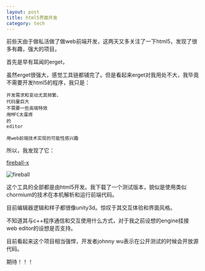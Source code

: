 ```yaml
---
layout: post
title: html5界面开发
category: tech
---
```


前些天由于做私活做了做web前端开发，这两天又多关注了一下html5，发现了很多有趣，强大的项目。

首先是早有耳闻的erget，



虽然erget很强大，感觉工具链都铺完了。但是看起来erget对我用处不大，我毕竟不需要开发html5的程序，我只是：

```
开发需求和变动尤其频繁，
代码量巨大
不需要一些高端特效
用MFC太蛋疼
的
editor

用web前端技术实现的可能性感兴趣
```

所以，我发现了它：

[fireball-x](http://fireball-x.com)

![fireball](http://fireball-x.com/images/Fireball-UI.png)

这个工具的全部都是由html5开发。我下载了一个测试版本，貌似是使用类似chormium的技术在本机解析和运行前端代码。

目前编辑器逻辑和样子都很像unity3d。惊叹于其交互体验和界面风格。

不知道其与c++程序通信和交互使用什么方式，对于我之前设想的engine挂接web editor的设想是否支持。

目前看起来这个项目相当强悍，开发者johnny wu表示在公开测试的时候会开放源代码。

期待！！！

